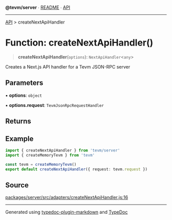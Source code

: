 **@tevm/server** ∙ [README](../README.md) ∙ [API](../API.md)

***

[API](../API.md) > createNextApiHandler

# Function: createNextApiHandler()

> **createNextApiHandler**(`options`): `NextApiHandler`\<`any`\>

Creates a Next.js API handler for a Tevm JSON-RPC server

## Parameters

▪ **options**: `object`

▪ **options.request**: `TevmJsonRpcRequestHandler`

## Returns

## Example

```typescript
import { createNextApiHandler } from 'tevm/server'
import { createMemoryTevm } from 'tevm'

const tevm = createMemoryTevm()
export default createNextApiHandler({ request: tevm.request })
```

## Source

[packages/server/src/adapters/createNextApiHandler.js:16](https://github.com/evmts/tevm-monorepo/blob/main/packages/server/src/adapters/createNextApiHandler.js#L16)

***
Generated using [typedoc-plugin-markdown](https://www.npmjs.com/package/typedoc-plugin-markdown) and [TypeDoc](https://typedoc.org/)
